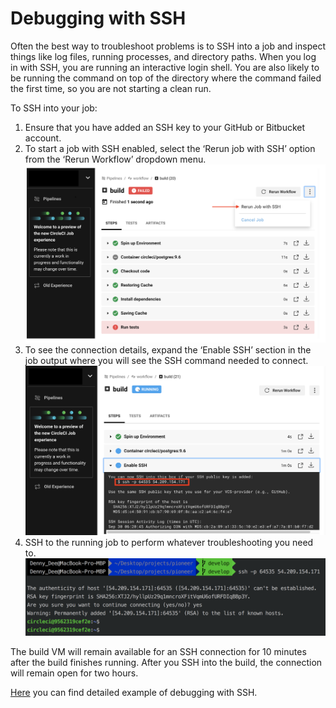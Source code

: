 # Debugging with SSH

Often the best way to troubleshoot problems is to SSH into a job and inspect things like log files, running processes, and directory paths. When you log in with SSH, you are running an interactive login shell. You are also likely to be running the command on top of the directory where the command failed the first time, so you are not starting a clean run.

To SSH into your job:

1. Ensure that you have added an SSH key to your GitHub or Bitbucket account.
2. To start a job with SSH enabled, select the ‘Rerun job with SSH’ option from the ‘Rerun Workflow’ dropdown menu.
   ![ci](images/rerun_job_with_ssh.png)
3. To see the connection details, expand the ‘Enable SSH’ section in the job output where you will see the SSH command needed to connect.
   ![ci](images/ssh_key.png)
4. SSH to the running job to perform whatever troubleshooting you need to.
   ![ci](images/zsh_ssh.png)

The build VM will remain available for an SSH connection for 10 minutes after the build finishes running. After you SSH into the build, the connection will remain open for two hours.

[Here](https://circleci.com/blog/state-management-for-flutter-apps-with-mobx/) you can find detailed example of debugging with SSH.
